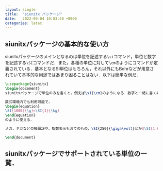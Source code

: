 ```yaml
---
layout: single
title:  "siunitx パッケージ"
date:   2022-09-04 10:03:40 +0900
categories: latex
---
```


## siunitxパッケージの基本的な使い方

siunitxパッケージのメインとなるのは単位を記述する`\si`コマンド，単位と数字を記述する`\SI`コマンドだ．また，各種の単位に対して`\cm`のようにコマンドが定義されている．基本となるSI単位はもちろん，それ以外にもBohrなどが用意されていて基本的な用途ではあまり困ることはない．以下は簡単な例だ．


```latex
\usepackage{siunitx}
\begin{docoment}
siunitxパッケージで単位のみを書くと，例えば\si{\cm}のようになる．数字と一緒に書く場合は\SI{10}{\cm}のようにすればよい．

数式環境内でも利用可能で，
\begin{equation}
\SI{1000}{\g}=\SI{1}{\kg}
\end{equation}
のように使える．

メガ，ギガなどの接頭辞や，指数表示もおてのもの．\SI{250}{\giga\volt}とか$\SI{1.0e-10}{\giga\volt}

\end{document}

```

## siunitxパッケージでサポートされている単位の一覧．
